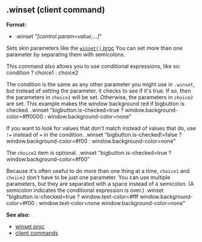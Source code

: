 ## .winset (client command)

<!-- -->
**Format:**
+   .winset \"*\[control.param=value;\...\]*\"


Sets skin parameters like the [`winset()` proc](/ref/proc/winset.md) 
You can set more than one parameter by separating them with semicolons.


This command also allows you to use conditional expressions,
like so:
    condition ? choice1 : choice2


The condition is the same as any other parameter you might use
in `.winset`, but instead of setting the parameter, it checks to see if
it\'s true. If so, then the parameters in `choice1` will be set.
Otherwise, the parameters in `choice2` are set. This example makes the
window background red if bigbutton is checked.
    .winset "bigbutton.is-checked=true ? window.background-color=#ff0000 : window.background-color=none"


If you want to look for values that don\'t match instead of
values that do, use `!=` instead of `=` in the condition.
    .winset "bigbutton.is-checked!=false ? window.background-color=#f00 : window.background-color=none"


The `choice2` item is optional.
    .winset "bigbutton.is-checked=true ? window.background-color=#f00"


Because it\'s often useful to do more than one thing at a time,
`choice1` and `choice2` don\'t have to be just one parameter. You can
use multiple parameters, but they are separated with a space instead of
a semicolon. (A semicolon indicates the conditional expression is over.)
    .winset "bigbutton.is-checked=true ? window.text-color=#fff window.background-color=#f00 : window.text-color=none window.background-color=none"

**See also:**
+   [winset proc](/ref/proc/winset.md) 
+   [client commands](/ref/%7Bskin%7D/commands.md) 